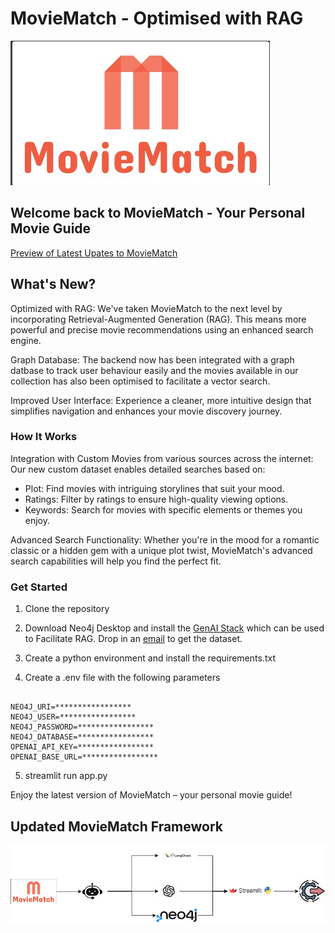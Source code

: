 
# MovieMatch - Optimised with RAG

![alt text](Images/logo.jpg)

## Welcome back to MovieMatch -  Your Personal Movie Guide

[Preview of Latest Upates to MovieMatch](https://youtu.be/r9UkfIwdzUA)

## What's New?

Optimized with RAG: We've taken MovieMatch to the next level by incorporating Retrieval-Augmented Generation (RAG). This means more powerful and precise movie recommendations using an enhanced search engine.

Graph Database: The backend now has been integrated with a graph datbase to track user behaviour easily and the movies available in our collection has also been optimised to facilitate a vector search.

Improved User Interface: Experience a cleaner, more intuitive design that simplifies navigation and enhances your movie discovery journey.

### How It Works

Integration with Custom Movies from various sources across the internet: Our new custom dataset enables detailed searches based on:

- Plot: Find movies with intriguing storylines that suit your mood.
- Ratings: Filter by ratings to ensure high-quality viewing options.
- Keywords: Search for movies with specific elements or themes you enjoy.

Advanced Search Functionality: Whether you're in the mood for a romantic classic or a hidden gem with a unique plot twist, MovieMatch's advanced search capabilities will help you find the perfect fit.

### Get Started
1. Clone the repository

2. Download Neo4j Desktop and install the [GenAI Stack](https://neo4j.com/generativeai/) which can be used to Facilitate RAG. Drop in an [email](abhishekshankar79@yahoo.com) to get the dataset. 

3. Create a python environment and install the requirements.txt

4. Create a .env file with the following parameters

```

NEO4J_URI=*****************
NEO4J_USER=*****************
NEO4J_PASSWORD=*****************
NEO4J_DATABASE=*****************
OPENAI_API_KEY=*****************
OPENAI_BASE_URL=*****************

```


5. streamlit run app.py

Enjoy the latest version of MovieMatch – your personal movie guide!

## Updated MovieMatch Framework 


![alt text](Images/MovieMatchtwo.png)

